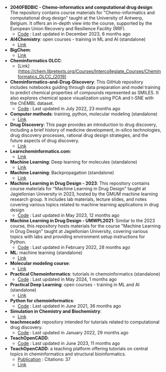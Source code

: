 - **2040FBDBIC - Chemo-informatics and computational drug design**: The repository contains course materials for "Chemo-informatics and computational drug design" taught at the University of Antwerp, Belgium. It offers an in-depth view into the course, supported by the European Union Recovery and Resilience Facility (RRF).
	- [Code](https://github.com/UAMCAntwerpen/2040FBDBIC) : Last updated in December 2023, 6 months ago
- **AI4Chemistry**: open courses - training in ML and AI (standalone)
	- [Link](https://schwallergroup.github.io/ai4chem_course/)
- **BigChem**: 
	- [Link](http://bigchem.eu/alllectures)
- **Cheminformatics OLCC**: 
	- [Link](https://chem.libretexts.org/Courses/Intercollegiate_Courses/Cheminformatics_OLCC_(2019)
- **Cheminformatics-and-Drug-Discovery**: This GitHub repository includes notebooks guiding through data preparation and model training to predict chemical properties of compounds represented as SMILES. It also explores chemical space visualization using PCA and t-SNE with the ChEMBL dataset.
	- [Code](https://github.com/Shiska07/Cheminformatics-and-Drug-Discovery) : Last updated in July 2022, 23 months ago
- **Computer methods**: training, python, molecular modeling (standalone)
	- [Link](http://education.molssi.org/resources.html#programming)
- **Drug Discovery**: This page provides an introduction to drug discovery, including a brief history of medicine development, in-silico technologies, drug discovery processes, rational drug design strategies, and the future aspects of drug discovery.
	- [Link](https://www.drugdesign.org/chapters/drug-discovery/)
- **Learncheminformatics.com**: 
	- [Link](http://learncheminformatics.com/)
- **Machine Learning**: Deep learning for molecules (standalone)
	- [Link](https://dmol.pub/index.html)
- **Machine Learning**: Backpropagation (standalone)
	- [Link](https://mattmazur.com/2015/03/17/a-step-by-step-backpropagation-example/)
- **Machine Learning in Drug Design - 2023**: This repository contains course materials for "Machine Learning in Drug Design" taught at Jagiellonian University in 2023, hosted by the GMUM machine learning research group. It includes lab materials, lecture slides, and notes covering various topics related to machine learning applications in drug design
	- [Code](https://github.com/gmum/mldd23) : Last updated in May 2023, 12 months ago
- **Machine Learning in Drug Design - UMWPL2021**: Similar to the 2023 course, this repository hosts materials for the course "Machine Learning in Drug Design" taught at Jagiellonian University, covering various topics with labs and providing environment setup instructions for Python.
	- [Code](https://github.com/gmum/umwpl2021) : Last updated in February 2022, 28 months ago
- **ML**: machine learning (standalone)
	- [Link](https://sites.google.com/view/ml-basics/home)
- **Molecular modeling course**: 
	- [Link](https://dasher.wustl.edu/chem478/)
- **Practical Chemoinformatics**: tutorials in chemoinformatics (standalone)
	- [Code](https://github.com/PatWalters/practical_cheminformatics_tutorials) : Last updated in May 2024, 1 months ago
- **Practical Deep Learning**: open courses - training in ML and AI (standalone)
	- [Link](https://course.fast.ai/)
- **Python for chemoinformatics**: 
	- [Code](https://github.com/Mishima-syk/py4chemoinformatics) : Last updated in June 2021, 36 months ago
- **Simulation in Chemistry and Biochemistry**: 
	- [Link](https://dasher.wustl.edu/chem430/)
- **teachmecadd**: repository intended for tutorials related to computational drug discovery.
	- [Code](https://github.com/med-sci/teachmecadd/tree/feature/tutorials) : Last updated in January 2022, 29 months ago
- **TeachOpenCADD**: 
	- [Code](https://github.com/volkamerlab/TeachOpenCADD) : Last updated in June 2023, 11 months ago
- **TeachOpenCADD**: a teaching platform offering tutorials on central topics in cheminformatics and structural bioinformatics.
	- [Publication](https://doi.org/10.1186/s13321-019-0351-x) : Citations: 37
	- [Link](https://volkamerlab.org/projects/teachopencadd/)
